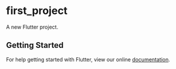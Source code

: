 # first_project

A new Flutter project.

## Getting Started

For help getting started with Flutter, view our online
[documentation](http://flutter.io/).
